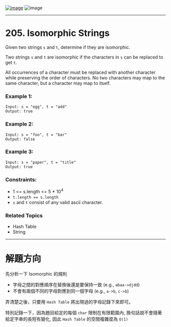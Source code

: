 [![image](https://img.shields.io/badge/Leetcode-Link-blue?logo=leetcode)](https://leetcode.com/problems/isomorphic-strings/)
![image](https://img.shields.io/badge/Difficulty-Easy-green)

---

# 205. Isomorphic Strings

Given two strings `s` and `t`, determine if they are isomorphic.

Two strings `s` and `t` are isomorphic if the characters in `s` can be replaced to get `t`.

All occurrences of a character must be replaced with another character while preserving the order of characters. No two characters may map to the same character, but a character may map to itself.

### Example 1:

```
Input: s = "egg", t = "add"
Output: true
```

### Example 2:

```
Input: s = "foo", t = "bar"
Output: false
```

### Example 3:

```
Input: s = "paper", t = "title"
Output: true
```

### Constraints:

- 1 <= s.length <= 5 * $10^4$
- `t.length == s.length`
- `s` and `t` consist of any valid ascii character.

### Related Topics

- Hash Table
- String
  
---

# 解題方向

先分析一下 Isomorphic 的規則

- 字母之間的對應順序在替換後還是要保持一致 (e.g., `abaa->djdd`)
- 不會有兩個不同的字母對應到同一個字母 (e.g., `a->b`, `c->b`)

弄清楚之後，只要用 `Hash Table` 將出現過的字母記錄下來即可。

特別記錄一下，因為題目給定的每個 `char` 限制在有限範圍內, 換句話說不會隨著給定字串的長短有變化, 因此 `Hash Table` 的空間複雜度為 `O(1)`